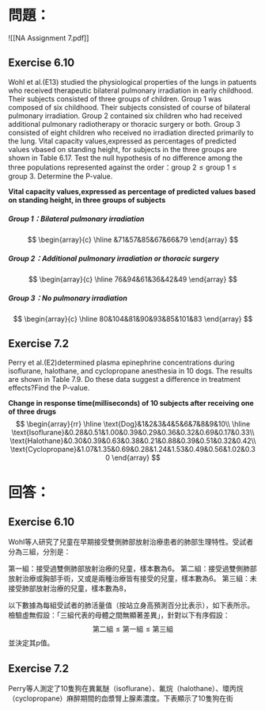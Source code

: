 # 問題：
![[NA Assignment 7.pdf]]
## Exercise 6.10
Wohl et al.(E13) studied the physiological properties of the lungs in patuents who received therapeutic bilateral pulmonary irradiation in early childhood. Their subjects consisted of three groups of children. Group 1 was composed of six childhood. Their subjects consisted of course of bilateral pulmonary irradiation. Group 2 contained six children who had received additional pulmonary radiotherapy or thoracic surgery or both. Group 3 consisted of eight children who received no irradiation directed primarily to the lung. Vital capacity values,expressed as percentages of predicted values vbased on standing height, for subjects in the three groups are shown in Table 6.17. Test the null hypothesis of no difference among the three populations represented against the order：$\text{group 2}\leq\text{group 1}\leq\text{group 3}$. Determine the P-value.


**Vital capacity values,expressed as percentage of predicted values based on standing height, in three groups of subjects**

##### Group 1：Bilateral pulmonary irradiation
$$
\begin{array}{c}
\hline
&71&57&85&67&66&79
\end{array}
$$
##### Group 2：Additional pulmonary irradiation or thoracic surgery
$$
\begin{array}{c}
\hline
76&94&61&36&42&49
\end{array}
$$
##### Group 3：No pulmonary irradiation
$$
\begin{array}{c}
\hline
80&104&81&90&93&85&101&83
\end{array}
$$

## Exercise 7.2
Perry et al.(E2)determined plasma epinephrine concentrations during isoflurane, halothane, and cyclopropane anesthesia in 10 dogs. The results are shown in Table 7.9. Do these data suggest a difference in treatment effects?Find the P-value.

**Change in response time(milliseconds) of 10 subjects after receiving one of three drugs**
$$
\begin{array}{rr}
\hline
\text{Dog}&1&2&3&4&5&6&7&8&9&10\\
\hline
\text{Isoflurane}&0.28&0.51&1.00&0.39&0.29&0.36&0.32&0.69&0.17&0.33\\
\text{Halothane}&0.30&0.39&0.63&0.38&0.21&0.88&0.39&0.51&0.32&0.42\\
\text{Cyclopropane}&1.07&1.35&0.69&0.28&1.24&1.53&0.49&0.56&1.02&0.30
\end{array}
$$

# 回答：
## Exercise 6.10
Wohl等人研究了兒童在早期接受雙側肺部放射治療患者的肺部生理特性。受試者分為三組，分別是：

第一組：接受過雙側肺部放射治療的兒童，樣本數為6。
第二組：接受過雙側肺部放射治療或胸部手術，又或是兩種治療皆有接受的兒童，樣本數為6。
第三組：未接受肺部放射治療的兒童，樣本數為8，

以下數據為每組受試者的肺活量值（按站立身高預測百分比表示），如下表所示。檢驗虛無假設：「三組代表的母體之間無顯著差異」，針對以下有序假設：
$$
\text{第二組}\leq\text{第一組}\leq\text{第三組}
$$
並決定其p值。

## Exercise 7.2
Perry等人測定了10隻狗在異氟醚（isoflurane）、氟烷（halothane）、環丙烷（cyclopropane）麻醉期間的血漿腎上腺素濃度。下表顯示了10隻狗在街